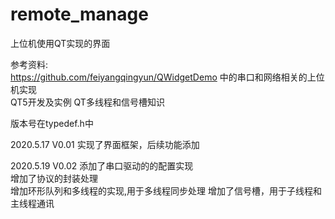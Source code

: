 # remote_manage
上位机使用QT实现的界面  

参考资料:  
https://github.com/feiyangqingyun/QWidgetDemo 中的串口和网络相关的上位机实现  
QT5开发及实例
QT多线程和信号槽知识  

版本号在typedef.h中

2020.5.17  V0.01
实现了界面框架，后续功能添加

2020.5.19  V0.02
添加了串口驱动的的配置实现  
增加了协议的封装处理  
增加环形队列和多线程的实现,用于多线程同步处理
增加了信号槽，用于子线程和主线程通讯

